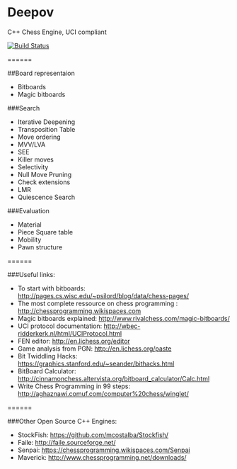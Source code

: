 Deepov
======

C++ Chess Engine, UCI compliant

[![Build Status](https://travis-ci.org/RomainGoussault/Deepov.svg?branch=master)](https://travis-ci.org/RomainGoussault/Deepov)

======

##Board representaion
* Bitboards
* Magic bitboards

###Search
* Iterative Deepening
* Transposition Table
* Move ordering
 * MVV/LVA
 * SEE
 * Killer moves
* Selectivity
 * Null Move Pruning
 * Check extensions
 * LMR
 * Quiescence Search

###Evaluation
* Material
* Piece Square table
* Mobility
* Pawn structure


======

###Useful links:


* To start with bitboards: http://pages.cs.wisc.edu/~psilord/blog/data/chess-pages/
* The most complete ressource on chess programming : http://chessprogramming.wikispaces.com
* Magic bitboards explained: http://www.rivalchess.com/magic-bitboards/
* UCI protocol documentation: http://wbec-ridderkerk.nl/html/UCIProtocol.html
* FEN editor: http://en.lichess.org/editor
* Game analysis from PGN: http://en.lichess.org/paste
* Bit Twiddling Hacks: https://graphics.stanford.edu/~seander/bithacks.html
* BitBoard Calculator: http://cinnamonchess.altervista.org/bitboard_calculator/Calc.html
* Write Chess Programming in 99 steps: http://aghaznawi.comuf.com/computer%20chess/winglet/


======

###Other Open Source C++ Engines:
* StockFish: https://github.com/mcostalba/Stockfish/
* Faile: http://faile.sourceforge.net/
* Senpai: https://chessprogramming.wikispaces.com/Senpai
* Maverick: http://www.chessprogramming.net/downloads/
